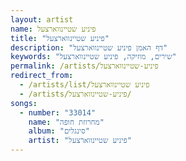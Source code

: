 ```yaml
---
layout: artist
name: פיניע שטיינווארצעל
title: "פיניע שטיינווארצעל"
description: "דף האמן פיניע שטיינווארצעל"
keywords: "שירים, מוזיקה, פיניע שטיינווארצעל"
permalink: /artists/פיניע-שטיינווארצעל
redirect_from:
  - /artists/list/פיניע שטיינווארצעל
  - /artists/פיניע-שטיינווארצעל/
songs:
  - number: "33014"
    name: "מחרוזת חופה"
    album: "סינגלים"
    artist: "פיניע שטיינווארצעל"
---
```

